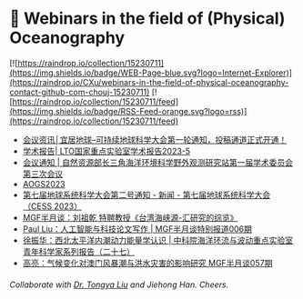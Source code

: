 # 🌊 Webinars in the field of (Physical) Oceanography

[![https://raindrop.io/collection/15230711](https://img.shields.io/badge/WEB-Page-blue.svg?logo=Internet-Explorer)](https://raindrop.io/CXu/webinars-in-the-field-of-physical-oceanography-contact-github-com-chouj-15230711) [![https://raindrop.io/collection/15230711/feed](https://img.shields.io/badge/RSS-Feed-orange.svg?logo=rss)](https://raindrop.io/collection/15230711/feed)

<!-- BLOG-POST-LIST:START -->
- [会议资讯│宜居地球–可持续地球科学大会第一轮通知，投稿通道正式开通！](https://mp.weixin.qq.com/s/S6Fon5xM8opQRqv0Ao5ZNQ)
- [学术报告| LTO国家重点实验室学术报告2023-5](https://mp.weixin.qq.com/s/l05r-8-TjRJ0dVjZW4lMUA)
- [会议通知 | 自然资源部长三角海洋环境科学野外观测研究站第一届学术委员会第三次会议](https://mp.weixin.qq.com/s/iDJWyhHxOy8L9q5wvwj4tQ)
- [AOGS2023](https://www.asiaoceania.org/aogs2023/public.asp?page=home.asp)
- [第七届地球系统科学大会第二号通知 - 新闻 - 第七届地球系统科学大会（CESS 2023）](http://www.cess.org.cn/Data/View/1818)
- [MGF半月谈：刘祖乾 特聘教授《台湾海峡源-汇研究的综览》](https://mp.weixin.qq.com/s/E9vrq5PvUIyIV2jfTM_2mg)
- [Paul Liu：人工智能与科技论文写作 | MGF半月谈特别报道006期](https://mp.weixin.qq.com/s/ZlYkrLavGujGfUqWpLHVpA)
- [徐振华：西北太平洋内潮动力能量学认识 | 中科院海洋环流与波动重点实验室青年科学家系列报告（二十七）](https://mp.weixin.qq.com/s/PYiFyVyA0x2H0x7vvGLL6A)
- [高亮：气候变化对澳门风暴潮与洪水灾害的影响研究 MGF半月谈057期](https://mp.weixin.qq.com/s/ighdfo8d5F20iBbj2IFaEQ)
<!-- BLOG-POST-LIST:END -->

###### Collaborate with [Dr. Tongya Liu](https://liutongya.github.io/) and Jiehong Han. Cheers.
